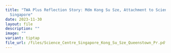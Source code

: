 ```yaml
---
title: "TWA Plus Reflection Story: Mdm Kong Su Sze, Attachment to Science Centre
  Singapore"
date: 2023-11-30
layout: file
description: ""
image: ""
variant: tiptap
file_url: /files/Science_Centre_Singapore_Kong_Su_Sze_Queenstown_Pr.pdf
---
```

